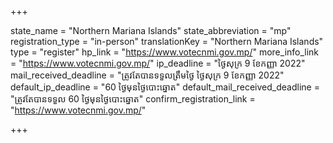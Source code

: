+++

state_name = "Northern Mariana Islands"
state_abbreviation = "mp"
registration_type = "in-person"
translationKey = "Northern Mariana Islands"
type = "register"
hp_link = "https://www.votecnmi.gov.mp/"
more_info_link = "https://www.votecnmi.gov.mp/"
ip_deadline = "ថ្ងៃសុក្រ 9 ខែកញ្ញា 2022"
mail_received_deadline = "ត្រូវតែបានទទួលត្រឹមថ្ងៃ​ ថ្ងៃសុក្រ 9 ខែកញ្ញា 2022"
default_ip_deadline = "60 ថ្ងៃមុនថ្ងៃបោះឆ្នោត"
default_mail_received_deadline = "ត្រូវតែបានទទួល 60 ថ្ងៃមុនថ្ងៃបោះឆ្នោត"
confirm_registration_link = "https://www.votecnmi.gov.mp/"

+++